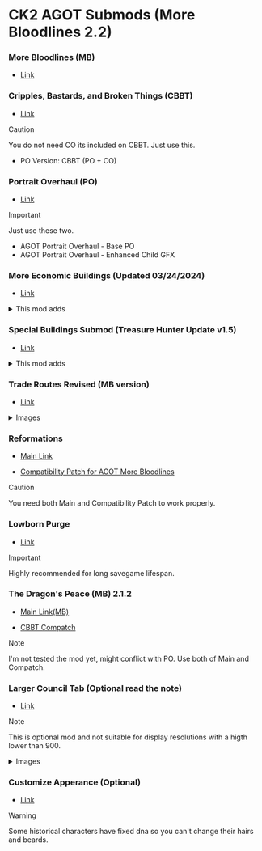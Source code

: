 # CK2 AGOT Submods (More Bloodlines 2.2)
### More Bloodlines (MB)
* [Link](www.dropbox.com/s/gml2v96qgxxhnuh/AGOT%20More%20Bloodlines%202.2%20-%20Extract%20to%20Mods%20Folder.7z?dl=0)
### Cripples, Bastards, and Broken Things (CBBT)
* [Link](https://agotcitadel.boards.net/thread/4323/agot-cripples-broken-1-4)
> [!CAUTION]
> You do not need CO its included on CBBT. Just use this.
> * PO Version: CBBT (PO + CO)
### Portrait Overhaul (PO)
* [Link](https://agotcitadel.boards.net/thread/4478/agot-portrait-overhaul-updated-2023)
> [!IMPORTANT]
> Just use these two.
> * AGOT Portrait Overhaul - Base PO
> * AGOT Portrait Overhaul - Enhanced Child GFX
### More Economic Buildings (Updated 03/24/2024)
* [Link](https://agotcitadel.boards.net/thread/4593/agot-more-economic-buildings-updated)
<details>

<summary>This mod adds</summary>

* Olive Orchards in Meereen.
* Qartheen Markets in Qarth.
* Whaler Ports in Ibben.
* Arbor Vineyards in the Arbor. This building is specific to castles in the Arbor as towns already have wineries, and because the Arbor shipyards do not add any tax income.
* Grand Markets in Yi Ti's major cities, as they are described as market towns. Useful if you enjoy playing in the Far East.
* Myrish Guilds and Tyroshi Mercantiles in Myr and Tyrosh. As these provinces are republics, it made sense to add them only to the city holdings.
* Rainwood Forests in the Rainwood duchy region, as this region is famous for its lumber and more.
* Jonquil's Pool in Maidenpool. This building gives little income, but makes up for it by adding fertility and health boosts to its holder.
* Oldtown Harbors specific to the Hightower and the city of Oldtown itself.
* the Old Mint and Merman Guilds to White Harbor. Both are specific to the castle and city holdings.
* Lannisport Guilds noted for their goldworks to Lannisport.
* Pentoshi Bazaars owned by the Spicers to the city of Pentos.

</details>

### Special Buildings Submod (Treasure Hunter Update v1.5)
* [Link](http://www.mediafire.com/file/r32t0bph728gqap/AGOT_Special_Buildings_Submod_v1.5.zip/file)

<details>

<summary>This mod adds</summary>

- bakery + lemoncake decision
- brewery + upgrade if you find master brewer
- hanging gardens
- apple + lemon tree orchard if you find seeds
- crazy alchemist workshop if you find the alchemist + decision to create silent monsters (like "Robert Strong")
- glass garden
- fighting arena for essos
- stonemason + events for building modificators
- look for minerals decision + events + mines ( iron, copper, gold, silver, dragonglass, probability depending on your region ) + upgrades
- library + steal book event
- dragon tower + dragon dream event + valyrian religion convert event
- duel academy + better fighter events
- winesink
- secret passage + secret tunnels enables a big "strolling around the city" event chain at peacetime:
you can buy food, elixirs, weapons, books, help foreign traders (investment event based on capital location ), meet lovers, pets or get abducted by a crazy alchemist...
- weird butcher + cannibal events
- naval shipyard
- night watchman
- barber surgeon + event
- theatre
- tailor guild
- treasure hunter inn + 7 artifacts and 3 quests
- reliquary shrine
- candle maker
- gambling den
- sacrificial altar + event for black goat religion to sacrifice child to win losing war

</details>

### Trade Routes Revised (MB version)
* [Link](drive.google.com/file/d/1_QivBXhvGpmF5OSBTLS-1MErYyTvAaxh/view?usp=sharing)
<details>

<summary>Images</summary>

![Westeros map](https://i.imgur.com/QmpQSzT.jpg)
![Detail south](https://i.imgur.com/WEJ4VXl.jpg)
![Detail north](https://i.imgur.com/260Q6Nh.jpg)

</details>

### Reformations
* [Main Link](https://www.dropbox.com/scl/fo/cvu1fghmcd2nixthlm5n8/ACe6AaSjw-fB6kCYvD3U6rQ?dl=0&e=1&preview=AGOT+Reformations.zip&rlkey=cgqlgitnl1qg4cihdvjl8mgeg)

* [Compatibility Patch for AGOT More Bloodlines](https://www.dropbox.com/scl/fi/ajzpyx0jwfig6y4ashnyl/AGOT-More-Bloodlines-Reformations-Patch.zip?rlkey=r50jekvkjz4jvqpbilaa2fh11&e=1&dl=0)
> [!CAUTION]
> You need both Main and Compatibility Patch to work properly.
### Lowborn Purge
* [Link](https://agotcitadel.boards.net/thread/4269/agot-lowborn-purge)
> [!IMPORTANT]
> Highly recommended for long savegame lifespan.
### The Dragon's Peace (MB) 2.1.2 
* [Main Link(MB)](https://www.dropbox.com/scl/fi/2dvg17fzonk9gc1l6y1cz/AGOT-The-Dragon-s-Peace-2.1-MB.zip?rlkey=2bx2chwess0frty12lusgc5bb&e=1&st=5v9pqlvu&dl=0)

* [CBBT Compatch](https://www.dropbox.com/scl/fi/kighk5my8l6vv6jlipfnf/AGOT-TDP-CBBT-Compatch.zip?rlkey=hh4c437hvsvl3xmuxwgi7z5ge&e=1&st=5bk2uyq7&dl=0)
> [!NOTE]
> I'm not tested the mod yet, might conflict with PO.
> Use both of Main and Compatch.

### Larger Council Tab (Optional read the note)
* [Link](https://www.dropbox.com/scl/fi/ghsiphzst0eywe4sm4ui4/agot-lct_14.rar?dl=0&e=1&rlkey=y8e6fmzhfxjdd4q70c8ntnjlo)
> [!NOTE]
> This is optional mod and not suitable for display resolutions with a higth lower than 900.
<details>

<summary>Images</summary>

![1](http://www.mediafire.com/convkey/8281/ha1d7bcp9r1h57wzg.jpg)
![2](http://www.mediafire.com/convkey/6c73/yfqb685y8jpacwwzg.jpg)
![3](http://www.mediafire.com/convkey/c510/mhxpqxk6cflb7tbzg.jpg)

</details>

### Customize Apperance (Optional)
* [Link](https://www.dropbox.com/scl/fi/lwa0rcudl31gl6a7387g6/AGOT-Customize-Apperance.zip?rlkey=hlyypbc5eziaaiziaiwbo56ed&e=1&dl=0)
> [!WARNING]
> Some historical characters have fixed dna so you can't change their hairs and beards.
